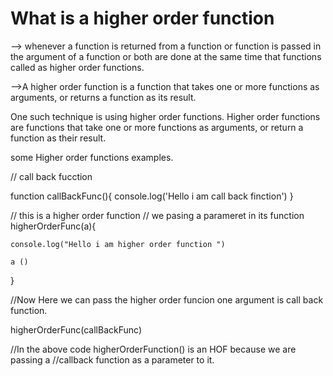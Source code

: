 # What is a higher order function
--> whenever a function is returned from a function or function is passed in the argument of a function or both are done at the same time that functions called as higher order functions.

-->A higher order function is a function that takes one or more functions as arguments, or returns a function as its result.

One such technique is using higher order functions. Higher order functions are functions that take one or more functions as arguments, or return a function as their result.


some Higher order functions examples.

// call back fucction

function callBackFunc(){
console.log('Hello i am call back finction')
}

// this is a higher order function
// we pasing a parameret in its
function higherOrderFunc(a){

    console.log("Hello i am higher order function ")

    a ()
}

//Now Here we can pass the higher order funcion one argument is call back function.

higherOrderFunc(callBackFunc)

//In the above code higherOrderFunction() is an HOF because we are passing a 
//callback function as a parameter to it.